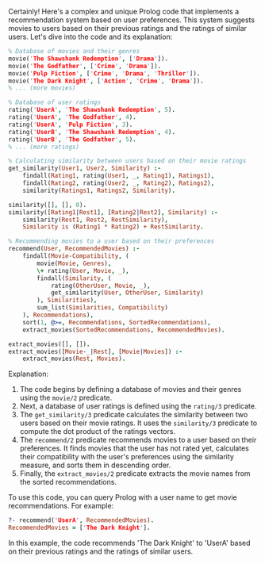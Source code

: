 Certainly! Here's a complex and unique Prolog code that implements a recommendation system based on user preferences. This system suggests movies to users based on their previous ratings and the ratings of similar users. Let's dive into the code and its explanation:

```prolog
% Database of movies and their genres
movie('The Shawshank Redemption', ['Drama']).
movie('The Godfather', ['Crime', 'Drama']).
movie('Pulp Fiction', ['Crime', 'Drama', 'Thriller']).
movie('The Dark Knight', ['Action', 'Crime', 'Drama']).
% ... (more movies)

% Database of user ratings
rating('UserA', 'The Shawshank Redemption', 5).
rating('UserA', 'The Godfather', 4).
rating('UserA', 'Pulp Fiction', 3).
rating('UserB', 'The Shawshank Redemption', 4).
rating('UserB', 'The Godfather', 5).
% ... (more ratings)

% Calculating similarity between users based on their movie ratings
get_similarity(User1, User2, Similarity) :-
    findall(Rating1, rating(User1, _, Rating1), Ratings1),
    findall(Rating2, rating(User2, _, Rating2), Ratings2),
    similarity(Ratings1, Ratings2, Similarity).

similarity([], [], 0).
similarity([Rating1|Rest1], [Rating2|Rest2], Similarity) :-
    similarity(Rest1, Rest2, RestSimilarity),
    Similarity is (Rating1 * Rating2) + RestSimilarity.

% Recommending movies to a user based on their preferences
recommend(User, RecommendedMovies) :-
    findall(Movie-Compatibility, (
        movie(Movie, Genres),
        \+ rating(User, Movie, _),
        findall(Similarity, (
            rating(OtherUser, Movie, _),
            get_similarity(User, OtherUser, Similarity)
        ), Similarities),
        sum_list(Similarities, Compatibility)
    ), Recommendations),
    sort(1, @>=, Recommendations, SortedRecommendations),
    extract_movies(SortedRecommendations, RecommendedMovies).

extract_movies([], []).
extract_movies([Movie-_|Rest], [Movie|Movies]) :-
    extract_movies(Rest, Movies).
```

Explanation:
1. The code begins by defining a database of movies and their genres using the `movie/2` predicate.
2. Next, a database of user ratings is defined using the `rating/3` predicate.
3. The `get_similarity/3` predicate calculates the similarity between two users based on their movie ratings. It uses the `similarity/3` predicate to compute the dot product of the ratings vectors.
4. The `recommend/2` predicate recommends movies to a user based on their preferences. It finds movies that the user has not rated yet, calculates their compatibility with the user's preferences using the similarity measure, and sorts them in descending order.
5. Finally, the `extract_movies/2` predicate extracts the movie names from the sorted recommendations.

To use this code, you can query Prolog with a user name to get movie recommendations. For example:

```prolog
?- recommend('UserA', RecommendedMovies).
RecommendedMovies = ['The Dark Knight'].
```

In this example, the code recommends 'The Dark Knight' to 'UserA' based on their previous ratings and the ratings of similar users.